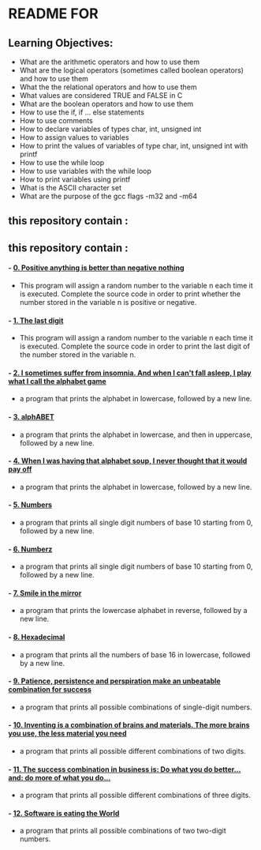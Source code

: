 # README FOR 

## Learning Objectives:
* What are the arithmetic operators and how to use them
* What are the logical operators (sometimes called boolean operators) and how to use them
* What the the relational operators and how to use them
* What values are considered TRUE and FALSE in C
* What are the boolean operators and how to use them
* How to use the if, if ... else statements
* How to use comments
* How to declare variables of types char, int, unsigned int
* How to assign values to variables
* How to print the values of variables of type char, int, unsigned int with printf
* How to use the while loop
* How to use variables with the while loop
* How to print variables using printf
* What is the ASCII character set
* What are the purpose of the gcc flags -m32 and -m64

## this repository contain :

## this repository contain :

#### - [0. Positive anything is better than negative nothing](https://github.com/saiss-ahmed/alx-low_level_programming/blob/main/0x01-variables_if_else_while/0-positive_or_negative.c)
 - This program will assign a random number to the variable n each time it is executed. Complete the source code in order to print whether the number stored in the variable n is positive or negative.
#### - [1. The last digit](https://github.com/saiss-ahmed/alx-low_level_programming/blob/main/0x01-variables_if_else_while/1-last_digit.c)
 - This program will assign a random number to the variable n each time it is executed. Complete the source code in order to print the last digit of the number stored in the variable n.
#### - [2. I sometimes suffer from insomnia. And when I can't fall asleep, I play what I call the alphabet game](https://github.com/saiss-ahmed/alx-low_level_programming/blob/main/0x01-variables_if_else_while/2-print_alphabet.c)
 - a program that prints the alphabet in lowercase, followed by a new line.
#### - [3. alphABET](https://github.com/saiss-ahmed/alx-low_level_programming/blob/main/0x01-variables_if_else_while/3-print_alphabets.c)
 - a program that prints the alphabet in lowercase, and then in uppercase, followed by a new line.
#### - [4. When I was having that alphabet soup, I never thought that it would pay off](https://github.com/saiss-ahmed/alx-low_level_programming/blob/main/0x01-variables_if_else_while/4-print_alphabt.c)
 -  a program that prints the alphabet in lowercase, followed by a new line.
#### - [5. Numbers](https://github.com/saiss-ahmed/alx-low_level_programming/blob/main/0x01-variables_if_else_while/5-print_numbers.c)
 - a program that prints all single digit numbers of base 10 starting from 0, followed by a new line.
#### - [6. Numberz](https://github.com/saiss-ahmed/alx-low_level_programming/blob/main/0x01-variables_if_else_while/6-print_numberz.c)
 -  a program that prints all single digit numbers of base 10 starting from 0, followed by a new line.
#### - [7. Smile in the mirror](https://github.com/saiss-ahmed/alx-low_level_programming/blob/main/0x01-variables_if_else_while/7-print_tebahpla.c)
 - a program that prints the lowercase alphabet in reverse, followed by a new line.
#### - [8. Hexadecimal](https://github.com/saiss-ahmed/alx-low_level_programming/blob/main/0x01-variables_if_else_while/8-print_base16.c)
 - a program that prints all the numbers of base 16 in lowercase, followed by a new line.
#### - [9. Patience, persistence and perspiration make an unbeatable combination for success](https://github.com/saiss-ahmed/alx-low_level_programming/blob/main/0x01-variables_if_else_while/9-print_comb.c)
 -  a program that prints all possible combinations of single-digit numbers.
#### - [10. Inventing is a combination of brains and materials. The more brains you use, the less material you need](https://github.com/saiss-ahmed/alx-low_level_programming/blob/main/0x01-variables_if_else_while/100-print_comb3.c)
 - a program that prints all possible different combinations of two digits.
#### - [11. The success combination in business is: Do what you do better... and: do more of what you do...](https://github.com/saiss-ahmed/alx-low_level_programming/blob/main/0x01-variables_if_else_while/101-print_comb4.c)
 - a program that prints all possible different combinations of three digits.
#### - [12. Software is eating the World](https://github.com/saiss-ahmed/alx-low_level_programming/blob/main/0x01-variables_if_else_while/102-print_comb5.c)
 - a program that prints all possible combinations of two two-digit numbers.
